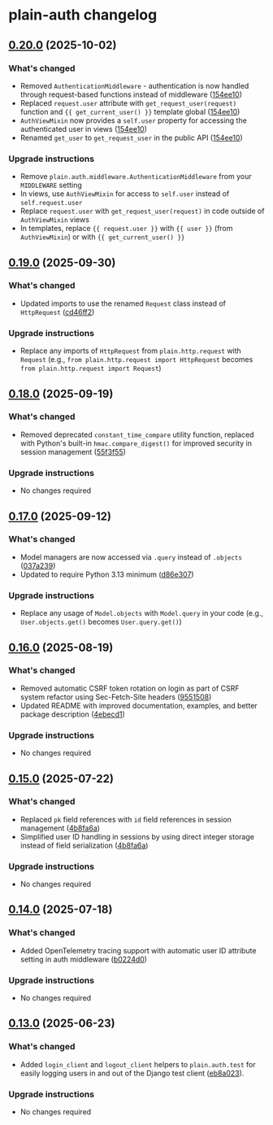 # plain-auth changelog

## [0.20.0](https://github.com/dropseed/plain/releases/plain-auth@0.20.0) (2025-10-02)

### What's changed

- Removed `AuthenticationMiddleware` - authentication is now handled through request-based functions instead of middleware ([154ee10](https://github.com/dropseed/plain/commit/154ee10))
- Replaced `request.user` attribute with `get_request_user(request)` function and `{{ get_current_user() }}` template global ([154ee10](https://github.com/dropseed/plain/commit/154ee10))
- `AuthViewMixin` now provides a `self.user` property for accessing the authenticated user in views ([154ee10](https://github.com/dropseed/plain/commit/154ee10))
- Renamed `get_user` to `get_request_user` in the public API ([154ee10](https://github.com/dropseed/plain/commit/154ee10))

### Upgrade instructions

- Remove `plain.auth.middleware.AuthenticationMiddleware` from your `MIDDLEWARE` setting
- In views, use `AuthViewMixin` for access to `self.user` instead of `self.request.user`
- Replace `request.user` with `get_request_user(request)` in code outside of `AuthViewMixin` views
- In templates, replace `{{ request.user }}` with `{{ user }}` (from `AuthViewMixin`) or with `{{ get_current_user() }}`

## [0.19.0](https://github.com/dropseed/plain/releases/plain-auth@0.19.0) (2025-09-30)

### What's changed

- Updated imports to use the renamed `Request` class instead of `HttpRequest` ([cd46ff2](https://github.com/dropseed/plain/commit/cd46ff2003))

### Upgrade instructions

- Replace any imports of `HttpRequest` from `plain.http.request` with `Request` (e.g., `from plain.http.request import HttpRequest` becomes `from plain.http.request import Request`)

## [0.18.0](https://github.com/dropseed/plain/releases/plain-auth@0.18.0) (2025-09-19)

### What's changed

- Removed deprecated `constant_time_compare` utility function, replaced with Python's built-in `hmac.compare_digest()` for improved security in session management ([55f3f55](https://github.com/dropseed/plain/commit/55f3f5596d))

### Upgrade instructions

- No changes required

## [0.17.0](https://github.com/dropseed/plain/releases/plain-auth@0.17.0) (2025-09-12)

### What's changed

- Model managers are now accessed via `.query` instead of `.objects` ([037a239](https://github.com/dropseed/plain/commit/037a239ef4))
- Updated to require Python 3.13 minimum ([d86e307](https://github.com/dropseed/plain/commit/d86e307efb))

### Upgrade instructions

- Replace any usage of `Model.objects` with `Model.query` in your code (e.g., `User.objects.get()` becomes `User.query.get()`)

## [0.16.0](https://github.com/dropseed/plain/releases/plain-auth@0.16.0) (2025-08-19)

### What's changed

- Removed automatic CSRF token rotation on login as part of CSRF system refactor using Sec-Fetch-Site headers ([9551508](https://github.com/dropseed/plain/commit/955150800c))
- Updated README with improved documentation, examples, and better package description ([4ebecd1](https://github.com/dropseed/plain/commit/4ebecd1856))

### Upgrade instructions

- No changes required

## [0.15.0](https://github.com/dropseed/plain/releases/plain-auth@0.15.0) (2025-07-22)

### What's changed

- Replaced `pk` field references with `id` field references in session management ([4b8fa6a](https://github.com/dropseed/plain/commit/4b8fa6aef1))
- Simplified user ID handling in sessions by using direct integer storage instead of field serialization ([4b8fa6a](https://github.com/dropseed/plain/commit/4b8fa6aef1))

### Upgrade instructions

- No changes required

## [0.14.0](https://github.com/dropseed/plain/releases/plain-auth@0.14.0) (2025-07-18)

### What's changed

- Added OpenTelemetry tracing support with automatic user ID attribute setting in auth middleware ([b0224d0](https://github.com/dropseed/plain/commit/b0224d0418))

### Upgrade instructions

- No changes required

## [0.13.0](https://github.com/dropseed/plain/releases/plain-auth@0.13.0) (2025-06-23)

### What's changed

- Added `login_client` and `logout_client` helpers to `plain.auth.test` for easily logging users in and out of the Django test client ([eb8a023](https://github.com/dropseed/plain/commit/eb8a023)).

### Upgrade instructions

- No changes required
